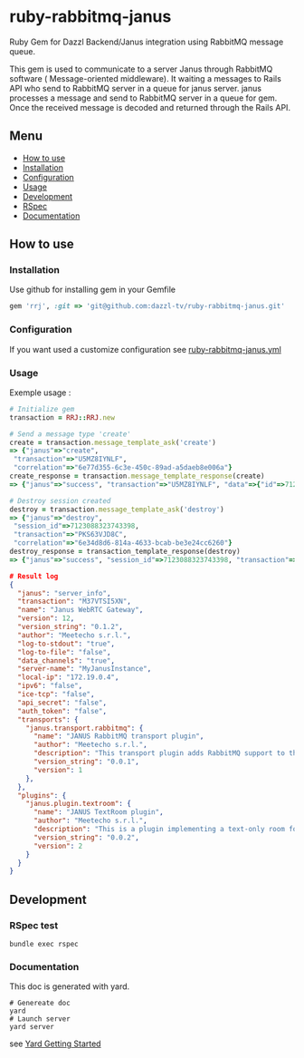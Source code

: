 # ruby-rabbitmq-janus
Ruby Gem for Dazzl Backend/Janus integration using RabbitMQ message queue.

This gem is used to communicate to a server Janus through RabbitMQ software (
Message-oriented middleware). It waiting a messages to Rails API who send to RabbitMQ
server in a queue for janus server. janus processes a message and send to RabbitMQ server
in a queue for gem. Once the received message is decoded and returned through the Rails API.

## Menu
* [How to use](#how-to-use)
 * [Installation](#installation)
 * [Configuration](#configuration)
 * [Usage](#usage)
* [Development](#development)
 * [RSpec](#rspec-test)
 * [Documentation](#documentation)

## How to use

### Installation

Use github for installing gem in your Gemfile
```ruby
gem 'rrj', :git => 'git@github.com:dazzl-tv/ruby-rabbitmq-janus.git'
```

### Configuration

If you want used a customize configuration see [ruby-rabbitmq-janus.yml](config/default.md)

### Usage

Exemple usage :
```ruby
# Initialize gem
transaction = RRJ::RRJ.new

# Send a message type 'create'
create = transaction.message_template_ask('create')
=> {"janus"=>"create",
 "transaction"=>"U5MZ8IYNLF",
 "correlation"=>"6e77d355-6c3e-450c-89ad-a5daeb8e006a"}
create_response = transaction.message_template_response(create)
=> {"janus"=>"success", "transaction"=>"U5MZ8IYNLF", "data"=>{"id"=>7123088323743398}}

# Destroy session created
destroy = transaction.message_template_ask('destroy')
=> {"janus"=>"destroy",
 "session_id"=>7123088323743398,
 "transaction"=>"PKS63VJD8C",
 "correlation"=>"6e34d8d6-814a-4633-bcab-be3e24cc6260"}
destroy_response = transaction_template_response(destroy)
=> {"janus"=>"success", "session_id"=>7123088323743398, "transaction"=>"PKS63VJD8C"}
```

```json
# Result log
{
  "janus": "server_info",
  "transaction": "M37VTSI5XN",
  "name": "Janus WebRTC Gateway",
  "version": 12,
  "version_string": "0.1.2",
  "author": "Meetecho s.r.l.",
  "log-to-stdout": "true",
  "log-to-file": "false",
  "data_channels": "true",
  "server-name": "MyJanusInstance",
  "local-ip": "172.19.0.4",
  "ipv6": "false",
  "ice-tcp": "false",
  "api_secret": "false",
  "auth_token": "false",
  "transports": {
    "janus.transport.rabbitmq": {
      "name": "JANUS RabbitMQ transport plugin",
      "author": "Meetecho s.r.l.",
      "description": "This transport plugin adds RabbitMQ support to the Janus API via rabbitmq-c.",
      "version_string": "0.0.1",
      "version": 1
    },
  },
  "plugins": {
    "janus.plugin.textroom": {
      "name": "JANUS TextRoom plugin",
      "author": "Meetecho s.r.l.",
      "description": "This is a plugin implementing a text-only room for Janus, using DataChannels.",
      "version_string": "0.0.2",
      "version": 2
    }
  }
}
```

## Development
### RSpec test

```linux
bundle exec rspec
```

### Documentation

This doc is generated with yard.

```
# Genereate doc
yard
# Launch server
yard server
```

see [Yard Getting Started](http://www.rubydoc.info/gems/yard/file/docs/GettingStarted.md)
